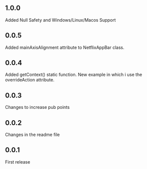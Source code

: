 ## 1.0.0
Added Null Safety and Windows/Linux/Macos Support

## 0.0.5
Added mainAxisAlignment attribute to NetflixAppBar class.

## 0.0.4
Added getContext() static function. New example in which i use the overrideAction attribute.

## 0.0.3
Changes to increase pub points

## 0.0.2
Changes in the readme file

## 0.0.1
First release

